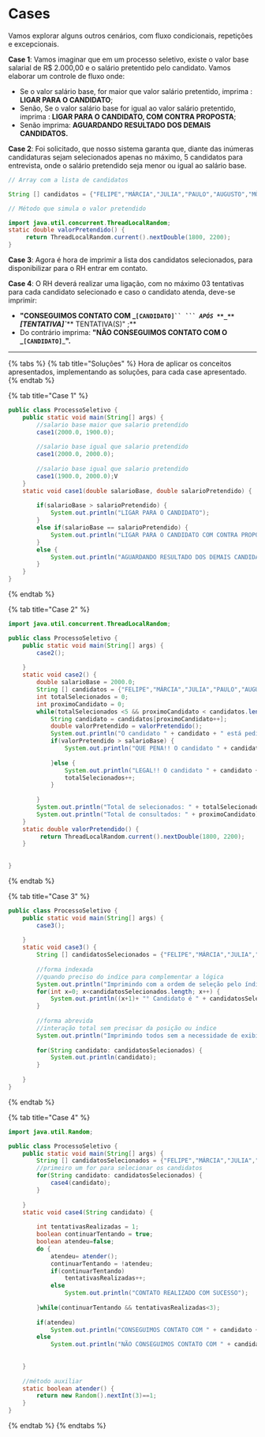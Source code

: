 # Cases

Vamos explorar alguns outros cenários, com fluxo condicionais, repetições e excepcionais.

**Case 1**: Vamos imaginar que em um processo seletivo, existe o valor base salarial de R$ 2.000,00 e o salário pretentido pelo candidato. Vamos elaborar um controle de fluxo onde:

* Se o valor salário base, for maior que valor salário pretentido, imprima : **LIGAR PARA O CANDIDATO**;
* Senão, Se o valor salário base for igual ao valor salário pretentido, imprima : **LIGAR PARA O CANDIDATO, COM CONTRA PROPOSTA**;
* Senão imprima: **AGUARDANDO RESULTADO DOS DEMAIS CANDIDATOS.**

**Case 2**: Foi solicitado, que nosso sistema garanta que, diante das inúmeras candidaturas sejam selecionados apenas no máximo, 5 candidatos para entrevista, onde o salário pretendido seja menor ou igual ao salário base.

```java
// Array com a lista de candidatos

String [] candidatos = {"FELIPE","MÁRCIA","JULIA","PAULO","AUGUSTO","MÔNICA","FABRÍCIO","MIRELA","DANIELA","JORGE"};
```

```java
// Método que simula o valor pretendido

import java.util.concurrent.ThreadLocalRandom;
static double valorPretendido() {
     return ThreadLocalRandom.current().nextDouble(1800, 2200);
}
```

**Case 3**: Agora é hora de imprimir a lista dos candidatos selecionados, para disponibilizar para o RH entrar em contato.

**Case 4**: O RH deverá realizar uma ligação, com no máximo 03 tentativas para cada candidato selecionado e caso o candidato atenda, deve-se imprimir:

* **"CONSEGUIMOS CONTATO COM \_`[CANDIDATO]`` `**_**` ``` APÓS **_** `\[TENTATIVA]\`**_\*\* TENTATIVA(S)" ;\*\*
* Do contrário imprima: **"NÃO CONSEGUIMOS CONTATO COM O \_`[CANDIDATO]`**\_**".**

***

{% tabs %}
{% tab title="Soluções" %}
Hora de aplicar os conceitos apresentados, implementando as soluções, para cada case apresentado.
{% endtab %}

{% tab title="Case 1" %}
```java
public class ProcessoSeletivo {
	public static void main(String[] args) {
		//salario base maior que salario pretendido
		case1(2000.0, 1900.0);
		
		//salario base igual que salario pretendido
		case1(2000.0, 2000.0);
		
		//salario base igual que salario pretendido
		case1(1900.0, 2000.0);V
	}
	static void case1(double salarioBase, double salarioPretendido) {
		
		if(salarioBase > salarioPretendido) {
			System.out.println("LIGAR PARA O CANDIDATO");
		}
		else if(salarioBase == salarioPretendido) {
			System.out.println("LIGAR PARA O CANDIDATO COM CONTRA PROPOSTA");
		}
		else {
			System.out.println("AGUARDANDO RESULTADO DOS DEMAIS CANDIDATOS");
		}
	}
}

```
{% endtab %}

{% tab title="Case 2" %}
```java
import java.util.concurrent.ThreadLocalRandom;

public class ProcessoSeletivo {
	public static void main(String[] args) {
		case2();
		
	}
	static void case2() {
		double salarioBase = 2000.0;
		String [] candidatos = {"FELIPE","MÁRCIA","JULIA","PAULO","AUGUSTO","MÔNICA","FABRÍCIO","MIRELA","DANIELA","JORGE"};
		int totalSelecionados = 0;
		int proximoCandidato = 0; 
		while(totalSelecionados <5 && proximoCandidato < candidatos.length) {
			String candidato = candidatos[proximoCandidato++];
			double valorPretendido = valorPretendido();
			System.out.println("O candidato " + candidato + " está pedindo " + valorPretendido);
			if(valorPretendido > salarioBase) {
				System.out.println("QUE PENA!! O candidato " + candidato + " NÃO foi selecionado ");
				
			}else {
				System.out.println("LEGAL!! O candidato " + candidato + " foi selecionado ");
				totalSelecionados++;
			}
			
		}
		System.out.println("Total de selecionados: " + totalSelecionados);
		System.out.println("Total de consultados: " + proximoCandidato);
	}
	static double valorPretendido() {
	     return ThreadLocalRandom.current().nextDouble(1800, 2200);
	}
	
	
}

```
{% endtab %}

{% tab title="Case 3" %}
```java
public class ProcessoSeletivo {
	public static void main(String[] args) {
		case3();
		
	}
	static void case3() {
		String [] candidatosSelecionados = {"FELIPE","MÁRCIA","JULIA","PAULO","AUGUSTO"};
		
		//forma indexada
		//quando preciso do indice para complementar a lógica
		System.out.println("Imprimindo com a ordem de seleção pelo índice");
		for(int x=0; x<candidatosSelecionados.length; x++) {
			System.out.println((x+1)+ "° Candidato é " + candidatosSelecionados [x] );
		}
		
		//forma abrevida
		//interação total sem precisar da posição ou indice
		System.out.println("Imprimindo todos sem a necessidade de exibir o índice");
		
		for(String candidato: candidatosSelecionados) {
			System.out.println(candidato);
		}
		
	}
}

```
{% endtab %}

{% tab title="Case 4" %}
```java
import java.util.Random;

public class ProcessoSeletivo {
	public static void main(String[] args) {
		String [] candidatosSelecionados = {"FELIPE","MÁRCIA","JULIA","PAULO","AUGUSTO"};
		//primeiro um for para selecionar os candidatos
		for(String candidato: candidatosSelecionados) {
			case4(candidato);
		}
		
	}
	static void case4(String candidato) {
		
		int tentativasRealizadas = 1;
		boolean continuarTentando = true;
		boolean atendeu=false;
		do {
			atendeu= atender();
			continuarTentando = !atendeu;
			if(continuarTentando)
				tentativasRealizadas++;
			else
				System.out.println("CONTATO REALIZADO COM SUCESSO");
			
		}while(continuarTentando && tentativasRealizadas<3);
		
		if(atendeu)
			System.out.println("CONSEGUIMOS CONTATO COM " + candidato +" NA " + tentativasRealizadas + " TENTATIVA");
		else
			System.out.println("NÃO CONSEGUIMOS CONTATO COM " + candidato +", NÚMERO MAXIMO TENTATIVAS " + tentativasRealizadas + " REALIZADA");
		
		
	}
	
	//método auxiliar
	static boolean atender() {
		return new Random().nextInt(3)==1;	
	}
}

```
{% endtab %}
{% endtabs %}
